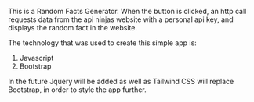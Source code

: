 This is a Random Facts Generator.
When the button is clicked, an http call requests data from the api ninjas website with a personal api key, and displays the random fact in the website.

The technology that was used to create this simple app is:
1. Javascript
2. Bootstrap

In the future Jquery will be added as well as Tailwind CSS will replace Bootstrap, in order to style the app further.
